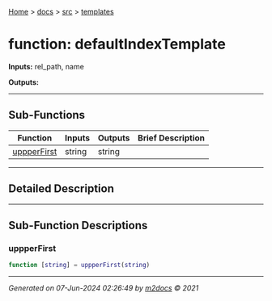[Home](../../index.md) > [docs](../../docs_index.md) > [src](../src_index.md) > [templates](templates_index.md)  


# function: defaultIndexTemplate



**Inputs:** rel_path, name

**Outputs:** 

 ***

## Sub-Functions

| Function | Inputs | Outputs | Brief Description |
| -------- | ------ | ------- | ----------------- |
| [uppperFirst](#uppperfirst) | string | string |  |


 ***

## Detailed Description



 ***

## Sub-Function Descriptions

 ### uppperFirst

```matlab
function [string] = uppperFirst(string)
```

 



***

*Generated on 07-Jun-2024 02:26:49 by [m2docs](https://github.com/crgnam-research/m2docs) © 2021*
